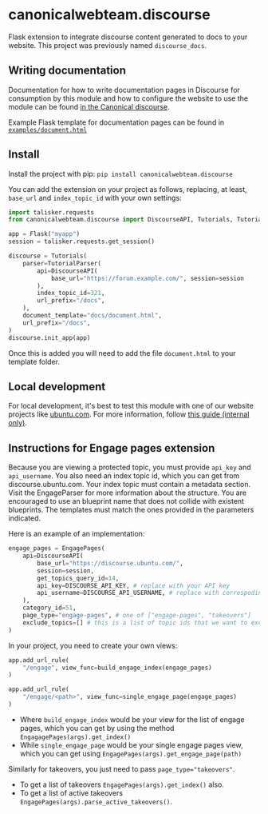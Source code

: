 # canonicalwebteam.discourse

Flask extension to integrate discourse content generated to docs to your website. This project was previously named `discourse_docs`.

## Writing documentation

Documentation for how to write documentation pages in Discourse for consumption by this module and how to configure the website to use the module can be found [in the Canonical discourse](https://discourse.canonical.com/t/creating-discourse-based-documentation-pages/159).

Example Flask template for documentation pages can be found in [`examples/document.html`](https://github.com/canonical-web-and-design/canonicalwebteam.discourse/blob/main/examples/document.html)

## Install

Install the project with pip: `pip install canonicalwebteam.discourse`

You can add the extension on your project as follows, replacing, at least, `base_url` and `index_topic_id` with your own settings:

```python
import talisker.requests
from canonicalwebteam.discourse import DiscourseAPI, Tutorials, TutorialParser

app = Flask("myapp")
session = talisker.requests.get_session()

discourse = Tutorials(
    parser=TutorialParser(
        api=DiscourseAPI(
            base_url="https://forum.example.com/", session=session
        ),
        index_topic_id=321,
        url_prefix="/docs",
    ),
    document_template="docs/document.html",
    url_prefix="/docs",
)
discourse.init_app(app)
```

Once this is added you will need to add the file `document.html` to your template folder.

## Local development

For local development, it's best to test this module with one of our website projects like [ubuntu.com](https://github.com/canonical-web-and-design/ubuntu.com/). For more information, follow [this guide (internal only)](https://discourse.canonical.com/t/how-to-run-our-python-modules-for-local-development/308).

## Instructions for Engage pages extension

Because you are viewing a protected topic, you must provide `api_key` and `api_username`. You also need an index topic id, which you can get from discourse.ubuntu.com. Your index topic must contain a metadata section. Visit the EngageParser for more information about the structure. You are encouraged to use an blueprint name that does not collide with existent blueprints. The templates must match the ones provided in the parameters indicated.

Here is an example of an implementation:

```python
engage_pages = EngagePages(
    api=DiscourseAPI(
        base_url="https://discourse.ubuntu.com/",
        session=session,
        get_topics_query_id=14,
        api_key=DISCOURSE_API_KEY, # replace with your API key
        api_username=DISCOURSE_API_USERNAME, # replace with correspoding username
    ),
    category_id=51,
    page_type="engage-pages", # one of ["engage-pages", "takeovers"]
    exclude_topics=[] # this is a list of topic ids that we want to exclude from Markdown error checks
)
```

In your project, you need to create your own views:

```python
app.add_url_rule(
    "/engage", view_func=build_engage_index(engage_pages)
)

app.add_url_rule(
    "/engage/<path>", view_func=single_engage_page(engage_pages)
)
```

- Where `build_engage_index` would be your view for the list of engage pages, which you can get by using the method `EngagagePages(args).get_index()`
- While `single_engage_page` would be your single engage pages view, which you can get using `EngagePages(args).get_engage_page(path)`

Similarly for takeovers, you just need to pass `page_type="takeovers"`.

- To get a list of takeovers `EngagePages(args).get_index()` also.
- To get a list of active takeovers `EngagePages(args).parse_active_takeovers()`.